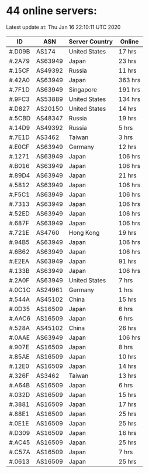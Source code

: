 # 44 online servers:

Latest update at: Thu Jan 16 22:10:11 UTC 2020

| ID | ASN | Server Country | Online |
| -- | --- | -------------- | ------ |
| #.D09B | AS174 | United States | 17 hrs |
| #.2A79 | AS63949 | Japan | 23 hrs |
| #.15CF | AS49392 | Russia | 11 hrs |
| #.42A0 | AS63949 | Japan | 363 hrs |
| #.7F1D | AS63949 | Singapore | 191 hrs |
| #.9FC3 | AS53889 | United States | 134 hrs |
| #.D827 | AS20150 | United States | 14 hrs |
| #.5CBD | AS48347 | Russia | 19 hrs |
| #.14D9 | AS49392 | Russia | 5 hrs |
| #.7E1D | AS3462 | Taiwan | 3 hrs |
| #.E0CF | AS63949 | Germany | 12 hrs |
| #.1271 | AS63949 | Japan | 106 hrs |
| #.B016 | AS63949 | Japan | 106 hrs |
| #.89D4 | AS63949 | Japan | 21 hrs |
| #.5812 | AS63949 | Japan | 106 hrs |
| #.F5C1 | AS63949 | Japan | 106 hrs |
| #.7313 | AS63949 | Japan | 106 hrs |
| #.52ED | AS63949 | Japan | 106 hrs |
| #.687F | AS63949 | Japan | 106 hrs |
| #.721E | AS4760 | Hong Kong | 19 hrs |
| #.94B5 | AS63949 | Japan | 106 hrs |
| #.6B62 | AS63949 | Japan | 106 hrs |
| #.E2EA | AS63949 | Japan | 91 hrs |
| #.133B | AS63949 | Japan | 106 hrs |
| #.2A0F | AS63949 | United States | 7 hrs |
| #.0C1C | AS24961 | Germany | 1 hrs |
| #.544A | AS45102 | China | 15 hrs |
| #.0D35 | AS16509 | Japan | 6 hrs |
| #.AAC6 | AS16509 | Japan | 6 hrs |
| #.528A | AS45102 | China | 26 hrs |
| #.0AAE | AS63949 | Japan | 106 hrs |
| #.907E | AS16509 | Japan | 8 hrs |
| #.85AE | AS16509 | Japan | 10 hrs |
| #.12E0 | AS16509 | Japan | 14 hrs |
| #.326F | AS3462 | Taiwan | 13 hrs |
| #.A64B | AS16509 | Japan | 6 hrs |
| #.032D | AS16509 | Japan | 15 hrs |
| #.3881 | AS16509 | Japan | 17 hrs |
| #.88E1 | AS16509 | Japan | 25 hrs |
| #.0E1E | AS16509 | Japan | 25 hrs |
| #.D309 | AS16509 | Japan | 16 hrs |
| #.AC45 | AS16509 | Japan | 25 hrs |
| #.C57A | AS16509 | Japan | 7 hrs |
| #.0613 | AS16509 | Japan | 25 hrs |

